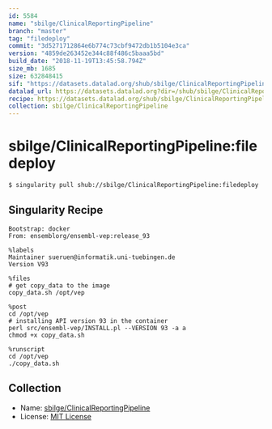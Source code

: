 ```yaml
---
id: 5584
name: "sbilge/ClinicalReportingPipeline"
branch: "master"
tag: "filedeploy"
commit: "3d5271712864e6b774c73cbf9472db1b5104e3ca"
version: "4859de263452e344c88f486c5baaa5bd"
build_date: "2018-11-19T13:45:58.794Z"
size_mb: 1685
size: 632848415
sif: "https://datasets.datalad.org/shub/sbilge/ClinicalReportingPipeline/filedeploy/2018-11-19-3d527171-4859de26/4859de263452e344c88f486c5baaa5bd.simg"
datalad_url: https://datasets.datalad.org?dir=/shub/sbilge/ClinicalReportingPipeline/filedeploy/2018-11-19-3d527171-4859de26/
recipe: https://datasets.datalad.org/shub/sbilge/ClinicalReportingPipeline/filedeploy/2018-11-19-3d527171-4859de26/Singularity
collection: sbilge/ClinicalReportingPipeline
---
```


# sbilge/ClinicalReportingPipeline:filedeploy

```bash
$ singularity pull shub://sbilge/ClinicalReportingPipeline:filedeploy
```

## Singularity Recipe

```singularity
Bootstrap: docker
From: ensemblorg/ensembl-vep:release_93

%labels
Maintainer sueruen@informatik.uni-tuebingen.de
Version V93

%files
# get copy_data to the image
copy_data.sh /opt/vep

%post
cd /opt/vep
# installing API version 93 in the container
perl src/ensembl-vep/INSTALL.pl --VERSION 93 -a a 
chmod +x copy_data.sh

%runscript
cd /opt/vep
./copy_data.sh
```

## Collection

 - Name: [sbilge/ClinicalReportingPipeline](https://github.com/sbilge/ClinicalReportingPipeline)
 - License: [MIT License](https://api.github.com/licenses/mit)

